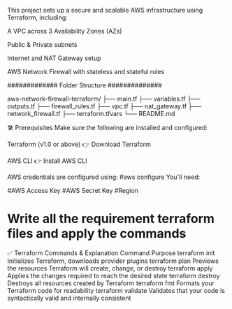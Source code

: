 This project sets up a secure and scalable AWS infrastructure using Terraform, including:

A VPC across 3 Availability Zones (AZs)

Public & Private subnets

Internet and NAT Gateway setup

AWS Network Firewall with stateless and stateful rules

############# Folder Structure ##############

aws-network-firewall-terraform/
├── main.tf
├── variables.tf
├── outputs.tf
├── firewall_rules.tf
├── vpc.tf
├── nat_gateway.tf
├── network_firewall.tf
├── terraform.tfvars
└── README.md


🛠️ Prerequisites
Make sure the following are installed and configured:

Terraform (v1.0 or above)
👉 Download Terraform

AWS CLI
👉 Install AWS CLI

AWS credentials are configured using:
#aws configure
You'll need:

#AWS Access Key
#AWS Secret Key
#Region


# Write all the requirement terraform files and apply the commands 

✅ Terraform Commands & Explanation
Command	Purpose
terraform init	Initializes Terraform, downloads provider plugins
terraform plan	Previews the resources Terraform will create, change, or destroy
terraform apply	Applies the changes required to reach the desired state
terraform destroy	Destroys all resources created by Terraform
terraform fmt	Formats your Terraform code for readability
terraform validate	Validates that your code is syntactically valid and internally consistent

